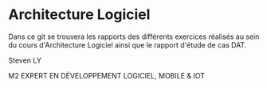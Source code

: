 # Architecture Logiciel

Dans ce git se trouvera les rapports des différents exercices réalisés au sein du cours d'Architecture Logiciel ainsi que le rapport d'étude de cas DAT.

Steven LY

M2 EXPERT EN DÉVELOPPEMENT LOGICIEL, MOBILE & IOT
